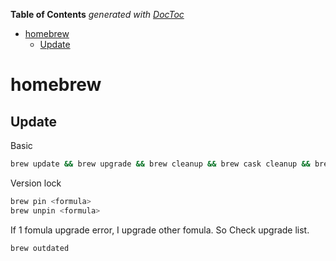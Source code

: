 <!-- START doctoc generated TOC please keep comment here to allow auto update -->
<!-- DON'T EDIT THIS SECTION, INSTEAD RE-RUN doctoc TO UPDATE -->
**Table of Contents**  *generated with [DocToc](https://github.com/thlorenz/doctoc)*

- [homebrew](#homebrew)
  - [Update](#update)

<!-- END doctoc generated TOC please keep comment here to allow auto update -->

homebrew
===

## Update

Basic
```bash
brew update && brew upgrade && brew cleanup && brew cask cleanup && brew doctor && brew cask doctor;
```

Version lock
```bash
brew pin <formula>
brew unpin <formula>
```

If 1 fomula upgrade error, I upgrade other fomula. So Check upgrade list.
```bash
brew outdated
```
